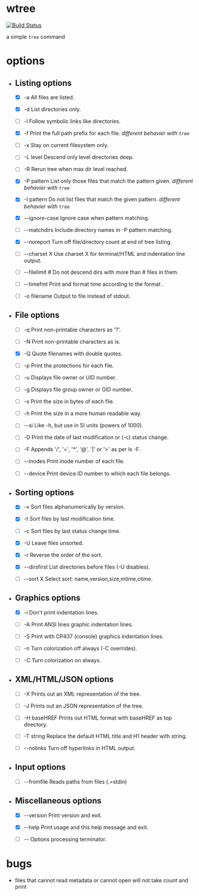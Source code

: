 # wtree
[![Build Status](https://travis-ci.com/waynexia/wtree.svg?token=NgxPfMcELg2LiMt86zCA&branch=master)](https://travis-ci.com/waynexia/wtree)

a simple `tree` command

# options
- ## Listing options
  - [x] -a            All files are listed.

  - [x] -d            List directories only.

  - [ ] -l            Follow symbolic links like directories.

  - [x] -f            Print the full path prefix for each file. *different behavier with `tree`*

  - [ ] -x            Stay on current filesystem only.

  - [ ] -L level      Descend only level directories deep.

  - [ ] -R            Rerun tree when max dir level reached.

  - [x] -P pattern    List only those files that match the pattern given. *different behavier with `tree`*

  - [x] -I pattern    Do not list files that match the given pattern. *different behavier with `tree`*

  - [x] --ignore-case Ignore case when pattern matching.

  - [ ] --matchdirs   Include directory names in -P pattern matching.

  - [x] --noreport    Turn off file/directory count at end of tree listing.

  - [ ] --charset X   Use charset X for terminal/HTML and indentation line output.

  - [ ] --filelimit # Do not descend dirs with more than # files in them.

  - [ ] --timefmt <f> Print and format time according to the format <f>.

  - [ ] -o filename   Output to file instead of stdout.

- ## File options
  - [ ] -q            Print non-printable characters as '?'.

  - [ ] -N            Print non-printable characters as is.

  - [x] -Q            Quote filenames with double quotes.

  - [ ] -p            Print the protections for each file.

  - [ ] -u            Displays file owner or UID number.

  - [ ] -g            Displays file group owner or GID number.

  - [ ] -s            Print the size in bytes of each file.

  - [ ] -h            Print the size in a more human readable way.

  - [ ] --si          Like -h, but use in SI units (powers of 1000).

  - [ ] -D            Print the date of last modification or (-c) status change.

  - [ ] -F            Appends '/', '=', '*', '@', '|' or '>' as per ls -F.

  - [ ] --inodes      Print inode number of each file.

  - [ ] --device      Print device ID number to which each file belongs.

- ## Sorting options
  - [x] -v            Sort files alphanumerically by version.

  - [x] -t            Sort files by last modification time.

  - [ ] -c            Sort files by last status change time.

  - [x] -U            Leave files unsorted.

  - [x] -r            Reverse the order of the sort.

  - [x] --dirsfirst   List directories before files (-U disables).

  - [ ] --sort X      Select sort: name,version,size,mtime,ctime.

- ## Graphics options
  - [x] -i            Don't print indentation lines.

  - [ ] -A            Print ANSI lines graphic indentation lines.

  - [ ] -S            Print with CP437 (console) graphics indentation lines.

  - [ ] -n            Turn colorization off always (-C overrides).

  - [ ] -C            Turn colorization on always.

- ## XML/HTML/JSON options
  - [ ] -X            Prints out an XML representation of the tree.

  - [ ] -J            Prints out an JSON representation of the tree.

  - [ ] -H baseHREF   Prints out HTML format with baseHREF as top directory.

  - [ ] -T string     Replace the default HTML title and H1 header with string.

  - [ ] --nolinks     Turn off hyperlinks in HTML output.

- ## Input options
  - [ ] --fromfile    Reads paths from files (.=stdin)

- ## Miscellaneous options
  - [x] --version     Print version and exit.

  - [x] --help        Print usage and this help message and exit.

  - [ ] --            Options processing terminator.

# bugs
- files that cannot read metadata or cannot open will not take count and print